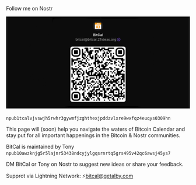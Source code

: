Follow me on Nostr

![Nostr-QR](https://github.com/bitcoin21ideas/BitCal/blob/main/images/QRs/BitCal%20Nostr%20QR.png) 

`npub1tcalvjvswjh5rwhr3gywmfjzghthexjpddzvlxre9wxfqz4euqys0309hn`

This page will (soon) help you navigate the waters of Bitcoin Calendar and stay put for all important happenings in the Bitcoin & Nostr communities.

BitCal is maintained by Tony
`npub10awzknjg5r5lajnr53438ndcyjylgqsrnrtq5grs495v42qc6awsj45ys7`

DM BitCal or Tony on Nostr to suggest new ideas or share your feedback.

Supprot via Lightning Network: ⚡️bitcal@getalby.com
